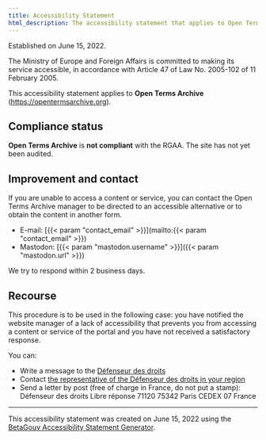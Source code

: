 ```yaml
---
title: Accessibility Statement
html_description: The accessibility statement that applies to Open Terms Archive website.
---
```


Established on June 15, 2022.

The Ministry of Europe and Foreign Affairs is committed to making its service accessible, in accordance with Article 47 of Law No. 2005-102 of 11 February 2005.

This accessibility statement applies to **Open Terms Archive** (https://opentermsarchive.org).

## Compliance status

**Open Terms Archive** is **not compliant** with the RGAA. The site has not yet been audited.

## Improvement and contact

If you are unable to access a content or service, you can contact the Open Terms Archive manager to be directed to an accessible alternative or to obtain the content in another form.

- E-mail: [{{< param "contact_email" >}}](mailto:{{< param "contact_email" >}})
- Mastodon: [{{< param "mastodon.username" >}}]({{< param "mastodon.url" >}})

We try to respond within 2 business days.

## Recourse

This procedure is to be used in the following case: you have notified the website manager of a lack of accessibility that prevents you from accessing a content or service of the portal and you have not received a satisfactory response.

You can:

- Write a message to the [Défenseur des droits](https://formulaire.defenseurdesdroits.fr/)
- Contact [the representative of the Défenseur des droits in your region](https://www.defenseurdesdroits.fr/saisir/delegues)
- Send a letter by post (free of charge in France, do not put a stamp):
  Défenseur des droits
  Libre réponse 71120 75342 Paris CEDEX 07
  France

---

This accessibility statement was created on June 15, 2022 using the [BetaGouv Accessibility Statement Generator](https://betagouv.github.io/a11y-generateur-declaration/#create).
